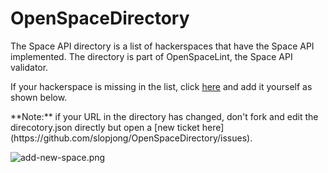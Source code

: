 OpenSpaceDirectory
==================

The Space API directory is a list of hackerspaces that have the Space API implemented. The directory is part of OpenSpaceLint, the Space API validator.

If your hackerspace is missing in the list, click [here](http://openspace.slopjong.de) and add it yourself as shown below.

<div class="highlight" markdown="1">
**Note:** if your URL in the directory has changed, don't fork and edit the direcotory.json directly but open a [new ticket here](https://github.com/slopjong/OpenSpaceDirectory/issues).
</div>

![add-new-space.png](OpenSpaceDirectory/raw/master/add-new-space.png)
